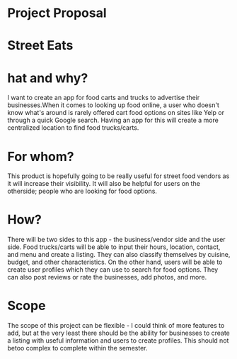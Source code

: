 # Project Proposal


# Street Eats

# hat and why?
I want to create an app for food carts and trucks to advertise their businesses.When it comes to looking up food online, a user who doesn't know what's around is rarely offered cart food options on sites like Yelp or through a quick Google search. Having an app for this will create a more centralized location to find food trucks/carts.  


# For whom?
This product is hopefully going to be really useful for street food vendors as it will increase their visibility. It will also be helpful for users on the otherside; people who are looking for food options.

# How?
There will be two sides to this app - the business/vendor side and the user side. Food trucks/carts will be able to input their hours, location, contact, and menu and create a listing. They can also classify themselves by cuisine, budget, and other characteristics. On the other hand, users will be able to create user profiles which they can use to search for food options. They can also post reviews or rate the businesses, add photos, and more. 

# Scope
The scope of this project can be flexible - I could think of more features to add, but at the very least there should be the ability for businesses to create a listing with useful information and users to create profiles. This should not betoo complex to complete within the semester.
